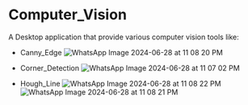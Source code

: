 # Computer_Vision
 A Desktop application that provide various computer vision tools like:
 - Canny_Edge
  ![WhatsApp Image 2024-06-28 at 11 08 20 PM](https://github.com/AhmedGehad1/Computer_Vision/assets/125567504/b7d10b63-7b50-4ef4-8e8d-4ad3d2309fa9)

 - Corner_Detection
  ![WhatsApp Image 2024-06-28 at 11 07 02 PM](https://github.com/AhmedGehad1/Computer_Vision/assets/125567504/edc0a03a-04ab-4ecd-b5f0-c0ccbb006bd8)

 - Hough_Line
  ![WhatsApp Image 2024-06-28 at 11 08 22 PM](https://github.com/AhmedGehad1/Computer_Vision/assets/125567504/5c2c666c-0bb2-4a6c-8c4b-3d79c13f9c02)
  ![WhatsApp Image 2024-06-28 at 11 08 21 PM](https://github.com/AhmedGehad1/Computer_Vision/assets/125567504/b5b7987c-ff33-416f-af2f-00bac344e441)


